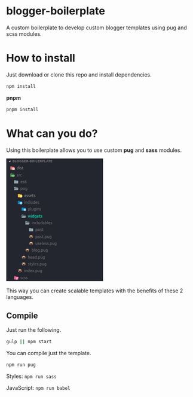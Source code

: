 # blogger-boilerplate
A custom boilerplate to develop custom blogger templates using pug and scss modules.

# How to install
Just download or clone this repo and install dependencies.
```bash
npm install
```
**pnpm**
```bash
pnpm install
```
# What can you do?
Using this boilerplate allows you to use custom **pug** and **sass** modules.

![alt text](./docs/folder-structure.png "Folder Structure")

This way you can create scalable templates with the benefits of these 2 languages.

## Compile
Just run the following.
```sh
gulp || npm start
```
You can compile just the template.
```sh
npm run pug
```
Styles: `npm run sass`

JavaScript: `npm run babel`